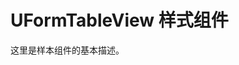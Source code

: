 # UFormTableView 样式组件

这里是样本组件的基本描述。

<u-h2-tabs router>
    <u-h2-tab title="基础示例" to="/components/u-form-table-view/examples"></u-h2-tab>
    <u-h2-tab title="API" to="/components/u-form-table-view/api"></u-h2-tab>
</u-h2-tabs>

<router-view></router-view>
